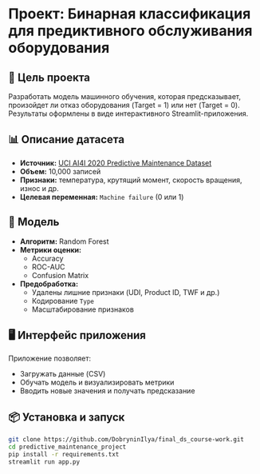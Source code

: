 # Проект: Бинарная классификация для предиктивного обслуживания оборудования

## 📌 Цель проекта
Разработать модель машинного обучения, которая предсказывает, произойдет ли отказ оборудования (Target = 1) или нет (Target = 0).  
Результаты оформлены в виде интерактивного Streamlit-приложения.

## 📊 Описание датасета
- **Источник:** [UCI AI4I 2020 Predictive Maintenance Dataset](https://archive.ics.uci.edu/dataset/601/predictive+maintenance+dataset)
- **Объем:** 10,000 записей
- **Признаки:** температура, крутящий момент, скорость вращения, износ и др.
- **Целевая переменная:** `Machine failure` (0 или 1)

## 🧠 Модель
- **Алгоритм:** Random Forest
- **Метрики оценки:**
  - Accuracy
  - ROC-AUC
  - Confusion Matrix
- **Предобработка:**
  - Удалены лишние признаки (UDI, Product ID, TWF и др.)
  - Кодирование `Type`
  - Масштабирование признаков

## 🖥️ Интерфейс приложения
Приложение позволяет:
- Загружать данные (CSV)
- Обучать модель и визуализировать метрики
- Вводить новые значения и получать предсказание

## 📦 Установка и запуск

```bash
git clone https://github.com/DobryninIlya/final_ds_course-work.git
cd predictive_maintenance_project
pip install -r requirements.txt
streamlit run app.py
```